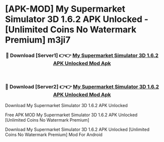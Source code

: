 # [APK-MOD] My Supermarket Simulator 3D 1.6.2 APK Unlocked - [Unlimited Coins No Watermark Premium] m3ji7



<div align="center">
<h3>🔴 Download [Server1] 👉👉 <a href="https://momento.my/?title=My_Supermarket_Simulator_3D_1.6.2_APK_Unlocked">My Supermarket Simulator 3D 1.6.2 APK Unlocked Mod Apk</a></h3><br>

<h3>🔴 Download [Server2] 👉👉 <a href="https://momento.my/?title=My_Supermarket_Simulator_3D_1.6.2_APK_Unlocked">My Supermarket Simulator 3D 1.6.2 APK Unlocked Mod Apk</a></h3>
</div>



Download My Supermarket Simulator 3D 1.6.2 APK Unlocked 

Free APK MOD My Supermarket Simulator 3D 1.6.2 APK Unlocked [Unlimited Coins No Watermark Premium]

Download My Supermarket Simulator 3D 1.6.2 APK Unlocked [Unlimited Coins No Watermark Premium] Mod For Android
